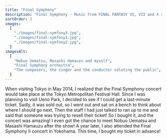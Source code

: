 ```yaml
---
title: "Final Symphony"
description: "Final Symphony - Music from FINAL FANTASY VI, VII and X concert in Tokyo (2014)"
sortOrder: 3
images:
  [
    "./images/final-symfony3.jpg",
    "./images/final-symfony1.jpg",
    "./images/final-symfony2.jpg",
  ]
imagesAlt:
  [
    "Nobuo Uematsu, Masashi Hamauzu and myself",
    "Final Symphony orchestra",
    "The composers, the singer and the conductor saluting the public",
  ]
---
```


When visiting Tokyo in May 2014, I realized that the Final Symphony concert would take place at the Tokyo Metropolitan Festival Hall. Since I was planning to visit Ueno Park, I decided to see if I could get a last-minute ticket. Sadly, it was sold out, so I went out and sat on a bench to think about where I should go next. Then the staff I had just talked to ran up to me and said that someone was trying to resell their ticket! So I bought it, and the concert was amazing! I even got the chance to meet Nobuo Uematsu and Masashi Hamauzu after the show!
A year later, I also attended the Final Symphony II concert in Yokohama. This time, I bought my ticket in advance!
